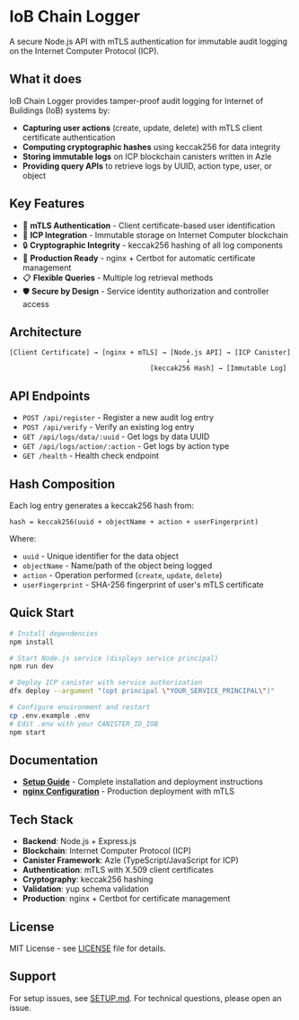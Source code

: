 # IoB Chain Logger

A secure Node.js API with mTLS authentication for immutable audit logging on the Internet Computer Protocol (ICP).

## What it does

IoB Chain Logger provides tamper-proof audit logging for Internet of Buildings (IoB) systems by:

- **Capturing user actions** (create, update, delete) with mTLS client certificate authentication
- **Computing cryptographic hashes** using keccak256 for data integrity
- **Storing immutable logs** on ICP blockchain canisters written in Azle
- **Providing query APIs** to retrieve logs by UUID, action type, user, or object

## Key Features

- 🔐 **mTLS Authentication** - Client certificate-based user identification
- 🔗 **ICP Integration** - Immutable storage on Internet Computer blockchain  
- 🔒 **Cryptographic Integrity** - keccak256 hashing of all log components
- 🚀 **Production Ready** - nginx + Certbot for automatic certificate management
- 📋 **Flexible Queries** - Multiple log retrieval methods
- 🛡️ **Secure by Design** - Service identity authorization and controller access

## Architecture

```
[Client Certificate] → [nginx + mTLS] → [Node.js API] → [ICP Canister]
                                            ↓
                                   [keccak256 Hash] → [Immutable Log]
```

## API Endpoints

- `POST /api/register` - Register a new audit log entry
- `POST /api/verify` - Verify an existing log entry
- `GET /api/logs/data/:uuid` - Get logs by data UUID  
- `GET /api/logs/action/:action` - Get logs by action type
- `GET /health` - Health check endpoint

## Hash Composition

Each log entry generates a keccak256 hash from:
```
hash = keccak256(uuid + objectName + action + userFingerprint)
```

Where:
- `uuid` - Unique identifier for the data object
- `objectName` - Name/path of the object being logged
- `action` - Operation performed (`create`, `update`, `delete`)
- `userFingerprint` - SHA-256 fingerprint of user's mTLS certificate

## Quick Start

```bash
# Install dependencies
npm install

# Start Node.js service (displays service principal)
npm run dev

# Deploy ICP canister with service authorization
dfx deploy --argument "(opt principal \"YOUR_SERVICE_PRINCIPAL\")"

# Configure environment and restart
cp .env.example .env
# Edit .env with your CANISTER_ID_IOB
npm start
```

## Documentation

- **[Setup Guide](SETUP.md)** - Complete installation and deployment instructions
- **[nginx Configuration](nginx/setup-nginx.md)** - Production deployment with mTLS

## Tech Stack

- **Backend**: Node.js + Express.js
- **Blockchain**: Internet Computer Protocol (ICP)
- **Canister Framework**: Azle (TypeScript/JavaScript for ICP)
- **Authentication**: mTLS with X.509 client certificates
- **Cryptography**: keccak256 hashing
- **Validation**: yup schema validation
- **Production**: nginx + Certbot for certificate management

## License

MIT License - see [LICENSE](LICENSE) file for details.

## Support

For setup issues, see [SETUP.md](SETUP.md). For technical questions, please open an issue.